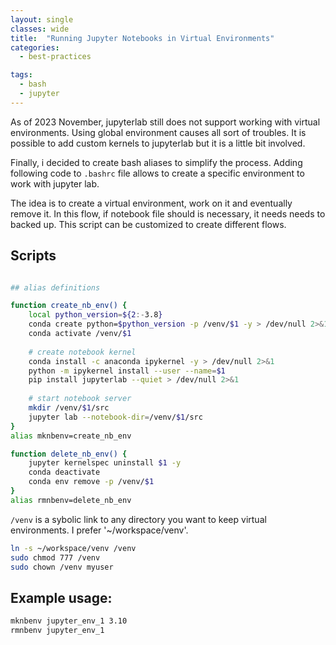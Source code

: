 ```yaml
---
layout: single
classes: wide
title:  "Running Jupyter Notebooks in Virtual Environments"
categories:
  - best-practices

tags:
  - bash
  - jupyter
---
```


As of 2023 November, jupyterlab still does not support working with virtual environments. 
Using global environment causes all sort of troubles. It is possible to add custom kernels to jupyterlab but it is a little bit involved. 

Finally, i decided to create bash aliases to simplify the process. Adding following code to `.bashrc` file allows to create a specific environment to work with jupyter lab.

The idea is to create a virtual environment, work on it and eventually remove it. In this flow, if notebook file should is necessary, it needs needs to backed up. This script can be customized to create different flows.


## Scripts

```bash

## alias definitions

function create_nb_env() {
    local python_version=${2:-3.8}
    conda create python=$python_version -p /venv/$1 -y > /dev/null 2>&1
    conda activate /venv/$1
    
    # create notebook kernel
    conda install -c anaconda ipykernel -y > /dev/null 2>&1
    python -m ipykernel install --user --name=$1
    pip install jupyterlab --quiet > /dev/null 2>&1
    
    # start notebook server
    mkdir /venv/$1/src
    jupyter lab --notebook-dir=/venv/$1/src
}
alias mknbenv=create_nb_env

function delete_nb_env() {
    jupyter kernelspec uninstall $1 -y
    conda deactivate
    conda env remove -p /venv/$1
}
alias rmnbenv=delete_nb_env
```


`/venv` is a sybolic link to any directory you want to keep virtual environments. I prefer '~/workspace/venv'. 

```bash
ln -s ~/workspace/venv /venv
sudo chmod 777 /venv
sudo chown /venv myuser
```


## Example usage:

```bash
mknbenv jupyter_env_1 3.10
rmnbenv jupyter_env_1
```